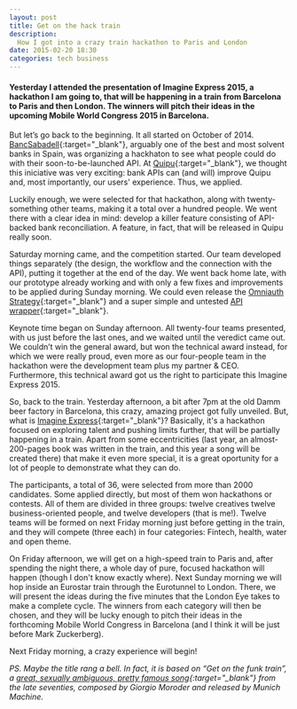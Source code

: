 ```yaml
---
layout: post
title: Get on the hack train
description:
  How I got into a crazy train hackathon to Paris and London
date: 2015-02-20 18:30
categories: tech business
---
```


#### Yesterday I attended the presentation of Imagine Express 2015, a hackathon I am going to, that will be happening in a train from Barcelona to Paris and then London. The winners will pitch their ideas in the upcoming Mobile World Congress 2015 in Barcelona.

But let’s go back to the beginning. It all started on October of 2014. [BancSabadell](https://www.bancsabadell.com){:target="_blank"},
arguably one of the best and most solvent banks in Spain, was organizing a hackhaton to see what people could do with their
soon-to-be-launched API. At [Quipu](https://getquipu.com){:target="_blank"}, we thought this iniciative was very exciting: bank APIs
can (and will) improve Quipu and, most importantly, our users' experience. Thus, we applied.

Luckily enough, we were selected for that hackathon, along with twenty-something other teams, making it a total over a hundred people. We
went there with a clear idea in mind: develop a killer feature consisting of API-backed bank reconciliation. A feature, in fact, that will
be released in Quipu really soon.

Saturday morning came, and the competition started. Our team developed things separately (the design, the workflow and the connection with
the API), putting it together at the end of the day. We went back home late, with our prototype already working and with only a few fixes
and improvements to be applied during Sunday morning. We could even release the
[Omniauth Strategy](https://github.com/quipuapp/omniauth-bancsabadell){:target="_blank"} and a super simple and untested
[API wrapper](https://github.com/quipuapp/bancsabadell-api){:target="_blank"}.

Keynote time began on Sunday afternoon. All twenty-four teams presented, with us just before the last ones, and we waited until the
veredict came out. We couldn’t win the general award, but won the technical award instead, for which we were really proud, even more as
our four-people team in the hackathon were the development team plus my partner & CEO. Furthermore, this technical award got us the right
to participate this Imagine Express 2015.

So, back to the train. Yesterday afternoon, a bit after 7pm at the old Damm beer factory in Barcelona, this crazy, amazing project got
fully unveiled. But, what is [Imagine Express](http://express.imagine.cc/2015/){:target="_blank"}? Basically, it's a hackathon focused
on exploring talent and pushing limits further, that will be partially happening in a train. Apart from some eccentricities (last year,
an almost-200-pages book was written in the train, and this year a song will be created there) that make it even more special, it is a
great oportunity for a lot of people to demonstrate what they can do.

The participants, a total of 36, were selected from more than 2000 candidates. Some applied directly, but most of them won hackathons or
contests. All of them are divided in three groups: twelve creatives twelve business-oriented people, and twelve developers (that is me!).
Twelve teams will be formed on next Friday morning just before getting in the train, and they will compete (three each) in four
categories: Fintech, health, water and open theme.

On Friday afternoon, we will get on a high-speed train to Paris and, after spending the night there, a whole day of pure, focused hackathon
will happen (though I don't know exactly where). Next Sunday morning we will hop inside an Eurostar train through the Eurotunnel to London.
There, we will present the ideas during the five minutes that the London Eye takes to make a complete cycle. The winners from each category
will then be chosen, and they will be lucky enough to pitch their ideas in the forthcoming Mobile World Congress in Barcelona
(and I think it will be just before Mark Zuckerberg).

Next Friday morning, a crazy experience will begin!

*PS. Maybe the title rang a bell. In fact, it is based on “Get on the funk train”, a
[great, sexually ambiguous, pretty famous song](https://www.youtube.com/watch?v=rh5B191zlDo){:target="_blank"}
from the late seventies, composed by Giorgio Moroder and released by Munich Machine.*
